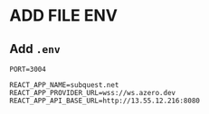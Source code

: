 # ADD FILE ENV

## Add ```.env```
```
PORT=3004

REACT_APP_NAME=subquest.net
REACT_APP_PROVIDER_URL=wss://ws.azero.dev
REACT_APP_API_BASE_URL=http://13.55.12.216:8080
```
